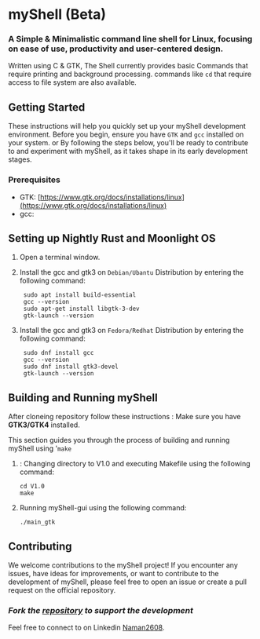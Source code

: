 # myShell (Beta)
### A Simple & Minimalistic command line shell for Linux, focusing on ease of use, productivity and user-centered design.
Written using C & GTK, The Shell currently provides basic Commands that require printing and background processing. commands like `cd` that require access to file system are also available. 

## Getting Started

These instructions will help you quickly set up your myShell development environment. Before you begin, ensure you have `GTK` and `gcc` installed on your system. or By following the steps below, you'll be ready to contribute to and experiment with myShell, as it takes shape in its early development stages.

### Prerequisites

- GTK: [https://www.gtk.org/docs/installations/linux](https://www.gtk.org/docs/installations/linux)
- gcc: 

## Setting up Nightly Rust and Moonlight OS

1. Open a terminal window.

2. Install the gcc and gtk3 on `Debian/Ubantu` Distribution by entering the following command:

   ```shell
    sudo apt install build-essential
    gcc --version
    sudo apt-get install libgtk-3-dev
    gtk-launch --version

3. Install the gcc and gtk3 on `Fedora/Redhat` Distribution by entering the following command:

   ```shell
    sudo dnf install gcc
    gcc --version
    sudo dnf install gtk3-devel
    gtk-launch --version

## Building and Running myShell
After cloneing repository follow these instructions :
Make sure you have **GTK3/GTK4** installed.

This section guides you through the process of building and running myShell using '`make` 

1. : Changing directory to V1.0 and executing Makefile using the following command:

   ```shell
   cd V1.0
   make
   
2. Running myShell-gui using the following command:

   ```shell
   ./main_gtk
   
## Contributing

We welcome contributions to the myShell project! If you encounter any issues, have ideas for improvements, or want to contribute to the development of myShell, please feel free to open an issue 
or create a pull request on the official repository.

### _Fork the [repository](https://github.com/mrmrashu/shell-gui) to support the development_

Feel free to connect to on Linkedin [Naman2608](https://www.linkedin.com/in/naman2608/).

